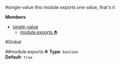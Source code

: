 
<a name="module_single-value"></a>
#single-value
this module exports one value, that's it

**Members**

* [single-value](#module_single-value)
  * [module.exports ⏏](#module_single-value)

#Global

<a name="module_single-value"></a>
##module.exports ⏏
**Type**: `boolean`  
**Default**: `true`  
